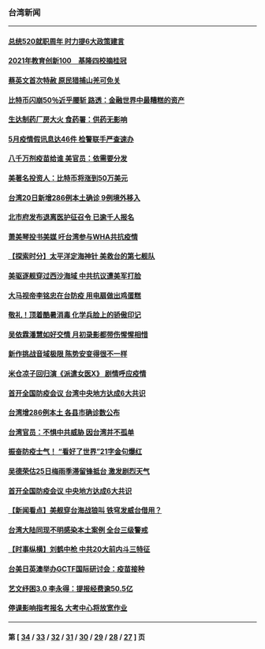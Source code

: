 ### 台湾新闻
---
#### [总统520就职周年 时力提6大政策建言](../../pages/ncid1349361/n12963499.md) 
#### [2021年教育创新100　基隆四校摘桂冠](../../pages/ncid1349361/n12963273.md) 
#### [蔡英文首次特赦 原民猎捕山羌可免关](../../pages/ncid1349361/n12963509.md) 
#### [比特币闪崩50％近乎腰斩 路透：金融世界中最糟糕的资产](../../pages/ncid1349361/n12963275.md) 
#### [生达制药厂房大火 食药署：供药无影响](../../pages/ncid1349361/n12963512.md) 
#### [5月疫情假讯息达46件 检警联手严查速办](../../pages/ncid1349361/n12963516.md) 
#### [八千万剂疫苗给谁 美官员：依需要分发](../../pages/ncid1349361/n12963420.md) 
#### [美著名投资人：比特币将涨到50万美元](../../pages/ncid1349361/n12963277.md) 
#### [台湾20日新增286例本土确诊 9例境外移入](../../pages/ncid1349361/n12962923.md) 
#### [北市府发布退离医护征召令 已逾千人报名](../../pages/ncid1349361/n12962708.md) 
#### [萧美琴投书美媒 吁台湾参与WHA共抗疫情](../../pages/ncid1349361/n12963023.md) 
#### [【探索时分】太平洋定海神针 美救台的第七舰队](../../pages/ncid1349361/n12961300.md) 
#### [美驱逐舰穿过西沙海域 中共抗议遭美军打脸](../../pages/ncid1349361/n12962864.md) 
#### [大马视帝李铭忠在台防疫 用电扇做出鸡蛋糕](../../pages/ncid1349361/n12962645.md) 
#### [敬礼！顶着酷暑消毒 化学兵脸上的骄傲印记](../../pages/ncid1349361/n12962146.md) 
#### [吴依霖潘慧如好交情 月初录影都带伤惺惺相惜](../../pages/ncid1349361/n12962542.md) 
#### [新作挑战音域极限 陈势安变得很不一样](../../pages/ncid1349361/n12962233.md) 
#### [米仓凉子回归演《派遣女医X》 剧情呼应疫情](../../pages/ncid1349361/n12962857.md) 
#### [首开全国防疫会议 台湾中央地方达成6大共识](../../pages/ncid1349361/n12962153.md) 
#### [台湾增286例本土 各县市确诊数公布](../../pages/ncid1349361/n12962396.md) 
#### [台湾官员：不惧中共威胁 因台湾并不孤单](../../pages/ncid1349361/n12961921.md) 
#### [振奋防疫士气！ “看好了世界”21字金句爆红](../../pages/ncid1349361/n12962135.md) 
#### [吴德荣估25日梅雨季滞留锋抵台 激发剧烈天气](../../pages/ncid1349361/n12962144.md) 
#### [首开全国防疫会议 中央地方达成6大共识](../../pages/ncid1349361/n12962051.md) 
#### [【新闻看点】美舰穿台海战狼叫 铁穹发威台借用？](../../pages/ncid1349361/n12961498.md) 
#### [台湾大陆同现不明感染本土案例 全台三级警戒](../../pages/ncid1349361/n12961842.md) 
#### [【时事纵横】刘鹤中枪 中共20大前内斗三特征](../../pages/ncid1349361/n12961580.md) 
#### [台美日英澳举办GCTF国际研讨会：疫苗接种](../../pages/ncid1349361/n12960586.md) 
#### [艺文纾困3.0 李永得：提报经费逾50.5亿](../../pages/ncid1349361/n12960583.md) 
#### [停课影响指考报名 大考中心将放宽作业](../../pages/ncid1349361/n12960617.md) 

---
#### 第 [ [34](./34.md) / [33](./33.md) / [32](./32.md) / [31](./31.md) / [30](./30.md) / [29](./29.md) / [28](./28.md) / [27](./27.md) ] 页
